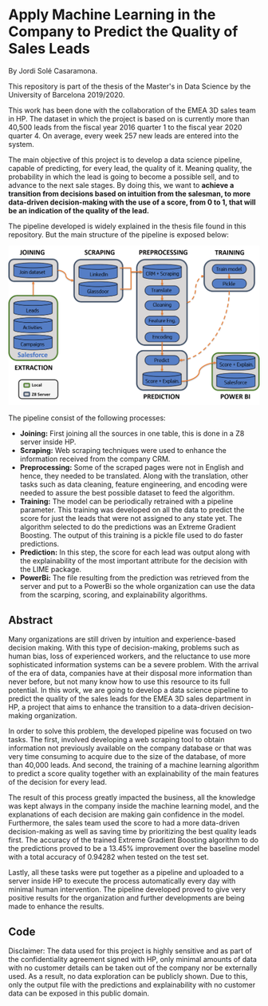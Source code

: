 # Apply Machine Learning in the Company to Predict the Quality of Sales Leads

By Jordi Solé Casaramona.

This repository is part of the thesis of the Master's in Data Science by the University of Barcelona 2019/2020.

This work has been done with the collaboration of the EMEA 3D sales team in HP. The dataset in which the project is based on is currently more than 40,500 leads from the fiscal year 2016 quarter 1 to the fiscal year 2020 quarter 4. On average, every week 257 new leads are entered into the system.

The main objective of this project is to develop a data science pipeline, capable of predicting, for every lead, the quality of it. Meaning quality, the probability in which the lead is going to become a possible sell, and to advance to the next sale stages. By doing this, we want to **achieve a transition from decisions based on intuition from the salesman, to more data-driven decision-making with the use of a score, from 0 to 1, that will be an indication of the quality of the lead.**

The pipeline developed is widely explained in the thesis file found in this repository. But the main structure of the pipeline is exposed below:

![Image of pipeline](https://github.com/jordisc97/Apply-Machine-Learning-in-the-Company-to-Predict-the-Quality-of-Sales-Leads/blob/master/Pipeline_Project.png)

The pipeline consist of the following processes:

* **Joining:** First joining all the sources in one table, this is done in a Z8 server inside HP.
* **Scraping:**  Web scraping techniques were used to enhance the information received from the company CRM.
* **Preprocessing:** Some of the scraped pages were not in English and hence, they needed to be translated. Along with the translation, other tasks such as data cleaning, feature engineering, and encoding were needed to assure the best possible dataset to feed the algorithm.
* **Training:** The model can be periodically retrained with a pipeline parameter. This training was developed on all the data to predict the score for just the leads that were not assigned to any state yet. The algorithm selected to do the predictions was an Extreme Gradient Boosting. The output of this training is a pickle file used to do faster predictions.
* **Prediction:** In this step, the score for each lead was output along with the explainability of the most important attribute for the decision with the LIME package.
* **PowerBi:** The file resulting from the prediction was retrieved from the server and put to a PowerBi so the whole organization can use the data from the scarping, scoring, and explainability algorithms.

## Abstract
Many organizations are still driven by intuition and experience-based decision making. With this type of decision-making, problems such as human bias, loss of experienced workers, and the reluctance to use more sophisticated information systems can be a severe problem. With the arrival of the era of data, companies have at their disposal more information than never before, but not many know how to use this resource to its full potential. In this work, we are going to develop a data science pipeline to predict the quality of the sales leads for the EMEA 3D sales department in HP, a project that aims to enhance the transition to a data-driven decision-making organization. 

In order to solve this problem, the developed pipeline was focused on two tasks. The first, involved developing a web scraping tool to obtain information not previously available on the company database or that was very time consuming to acquire due to the size of the database, of more than 40,000 leads. And second, the training of a machine learning algorithm to predict a score quality together with an explainability of the main features of the decision for every lead. 

The result of this process greatly impacted the business, all the knowledge was kept always in the company inside the machine learning model, and the explanations of each decision are making gain confidence in the model. Furthermore, the sales team used the score to had a more data-driven decision-making as well as saving time by prioritizing the best quality leads first. The accuracy of the trained Extreme Gradient Boosting algorithm to do the predictions proved to be a 13.45\% improvement over the baseline model with a total accuracy of 0.94282 when tested on the test set.

Lastly, all these tasks were put together as a pipeline and uploaded to a server inside HP to execute the process automatically every day with minimal human intervention. The pipeline developed proved to give very positive results for the organization and further developments are being made to enhance the results.


## Code
Disclaimer: The data used for this project is highly sensitive and as part of the confidentiality agreement signed with HP, only minimal amounts of data with no customer details can be taken out of the company nor be externally used. As a result, no data exploration can be publicly shown.
Due to this, only the output file with the predictions and explainability with no customer data can be exposed in this public domain.
